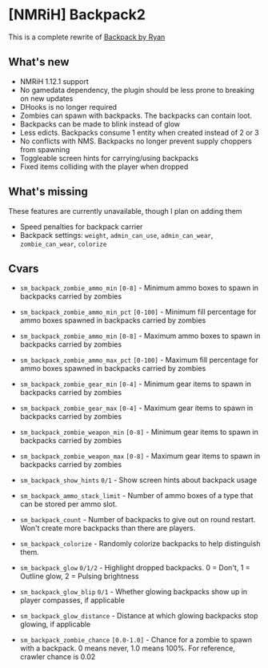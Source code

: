 # [NMRiH] Backpack2
This is a complete rewrite of [Backpack by Ryan](https://forums.alliedmods.net/showthread.php?t=308217)

## What's new

- NMRiH 1.12.1 support
- No gamedata dependency, the plugin should be less prone to breaking on new updates
- DHooks is no longer required
- Zombies can spawn with backpacks. The backpacks can contain loot.
- Backpacks can be made to blink instead of glow
- Less edicts. Backpacks consume 1 entity when created instead of 2 or 3
- No conflicts with NMS. Backpacks no longer prevent supply choppers from spawning
- Toggleable screen hints for carrying/using backpacks
- Fixed items colliding with the player when dropped

## What's missing

These features are currently unavailable, though I plan on adding them

- Speed penalties for backpack carrier
- Backpack settings: `weight`, `admin_can_use`, `admin_can_wear`, `zombie_can_wear`, `colorize`
	
## Cvars

- `sm_backpack_zombie_ammo_min` `[0-8]` - Minimum ammo boxes to spawn in backpacks carried by zombies

- `sm_backpack_zombie_ammo_min_pct` `[0-100]` - Minimum fill percentage for ammo boxes spawned in backpacks carried by zombies

- `sm_backpack_zombie_ammo_min` `[0-8]` - Maximum ammo boxes to spawn in backpacks carried by zombies

- `sm_backpack_zombie_ammo_max_pct` `[0-100]` - Maximum fill percentage for ammo boxes spawned in backpacks carried by zombies

- `sm_backpack_zombie_gear_min` `[0-4]` - Minimum gear items to spawn in backpacks carried by zombies

- `sm_backpack_zombie_gear_max` `[0-4]` - Maximum gear items to spawn in backpacks carried by zombies

- `sm_backpack_zombie_weapon_min` `[0-8]` - Minimum gear items to spawn in backpacks carried by zombies

- `sm_backpack_zombie_weapon_max` `[0-8]` - Maximum gear items to spawn in backpacks carried by zombies

- `sm_backpack_show_hints` `0/1` - Show screen hints about backpack usage

- `sm_backpack_ammo_stack_limit` - Number of ammo boxes of a type that can be stored per ammo slot.

- `sm_backpack_count` - Number of backpacks to give out on round restart. Won't create more backpacks than there are players.

- `sm_backpack_colorize` - Randomly colorize backpacks to help distinguish them.

- `sm_backpack_glow` `0/1/2` - Highlight dropped backpacks. 0 = Don't, 1 = Outline glow, 2 = Pulsing brightness

- `sm_backpack_glow_blip` `0/1` - Whether glowing backpacks show up in player compasses, if applicable

- `sm_backpack_glow_distance` - Distance at which glowing backpacks stop glowing, if applicable

- `sm_backpack_zombie_chance` `[0.0-1.0]` - Chance for a zombie to spawn with a backpack. 0 means never, 1.0 means 100%. For reference, crawler chance is 0.02
